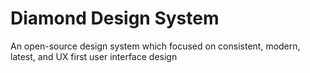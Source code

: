 # Diamond Design System

An open-source design system which focused on consistent, modern, latest, and UX first user interface design
